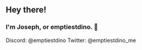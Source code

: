 ## Hey there!
### I'm **Joseph**, or **emptiestdino.** 👋

Discord: @emptiestdino
Twitter: @emptiestdino_me
